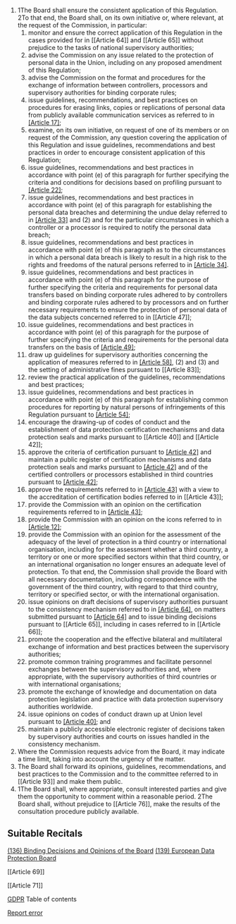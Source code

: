 
1. 1The Board shall ensure the consistent application of this Regulation. 2To that end, the Board shall, on its own initiative or, where relevant, at the request of the Commission, in particular:
	1. monitor and ensure the correct application of this Regulation in the cases provided for in [[Article 64]] and [[Article 65]] without prejudice to the tasks of national supervisory authorities;
	2. advise the Commission on any issue related to the protection of personal data in the Union, including on any proposed amendment of this Regulation;
	3. advise the Commission on the format and procedures for the exchange of information between controllers, processors and supervisory authorities for binding corporate rules;
	4. issue guidelines, recommendations, and best practices on procedures for erasing links, copies or replications of personal data from publicly available communication services as referred to in [[Article 17]](2);
	5. examine, on its own initiative, on request of one of its members or on request of the Commission, any question covering the application of this Regulation and issue guidelines, recommendations and best practices in order to encourage consistent application of this Regulation;
	6. issue guidelines, recommendations and best practices in accordance with point (e) of this paragraph for further specifying the criteria and conditions for decisions based on profiling pursuant to [[Article 22]](2);
	7. issue guidelines, recommendations and best practices in accordance with point (e) of this paragraph for establishing the personal data breaches and determining the undue delay referred to in [[Article 33]](1) and (2) and for the particular circumstances in which a controller or a processor is required to notify the personal data breach;
	8. issue guidelines, recommendations and best practices in accordance with point (e) of this paragraph as to the circumstances in which a personal data breach is likely to result in a high risk to the rights and freedoms of the natural persons referred to in [[Article 34]](1).
	9. issue guidelines, recommendations and best practices in accordance with point (e) of this paragraph for the purpose of further specifying the criteria and requirements for personal data transfers based on binding corporate rules adhered to by controllers and binding corporate rules adhered to by processors and on further necessary requirements to ensure the protection of personal data of the data subjects concerned referred to in [[Article 47]];
	10. issue guidelines, recommendations and best practices in accordance with point (e) of this paragraph for the purpose of further specifying the criteria and requirements for the personal data transfers on the basis of [[Article 49]](1);
	11. draw up guidelines for supervisory authorities concerning the application of measures referred to in [[Article 58]](1), (2) and (3) and the setting of administrative fines pursuant to [[Article 83]];
	12. review the practical application of the guidelines, recommendations and best practices;
	13. issue guidelines, recommendations and best practices in accordance with point (e) of this paragraph for establishing common procedures for reporting by natural persons of infringements of this Regulation pursuant to [[Article 54]](2);
	14. encourage the drawing-up of codes of conduct and the establishment of data protection certification mechanisms and data protection seals and marks pursuant to [[Article 40]] and [[Article 42]];
	15. approve the criteria of certification pursuant to [[Article 42]](5) and maintain a public register of certification mechanisms and data protection seals and marks pursuant to [[Article 42]](8) and of the certified controllers or processors established in third countries pursuant to [[Article 42]](7);
	16. approve the requirements referred to in [[Article 43]](3) with a view to the accreditation of certification bodies referred to in [[Article 43]];
	17. provide the Commission with an opinion on the certification requirements referred to in [[Article 43]](8);
	18. provide the Commission with an opinion on the icons referred to in [[Article 12]](7);
	19. provide the Commission with an opinion for the assessment of the adequacy of the level of protection in a third country or international organisation, including for the assessment whether a third country, a territory or one or more specified sectors within that third country, or an international organisation no longer ensures an adequate level of protection. To that end, the Commission shall provide the Board with all necessary documentation, including correspondence with the government of the third country, with regard to that third country, territory or specified sector, or with the international organisation.
	20. issue opinions on draft decisions of supervisory authorities pursuant to the consistency mechanism referred to in [[Article 64]](1), on matters submitted pursuant to [[Article 64]](2) and to issue binding decisions pursuant to [[Article 65]], including in cases referred to in [[Article 66]];
	21. promote the cooperation and the effective bilateral and multilateral exchange of information and best practices between the supervisory authorities;
	22. promote common training programmes and facilitate personnel exchanges between the supervisory authorities and, where appropriate, with the supervisory authorities of third countries or with international organisations;
	23. promote the exchange of knowledge and documentation on data protection legislation and practice with data protection supervisory authorities worldwide.
	24. issue opinions on codes of conduct drawn up at Union level pursuant to [[Article 40]](9); and
	25. maintain a publicly accessible electronic register of decisions taken by supervisory authorities and courts on issues handled in the consistency mechanism.
2. Where the Commission requests advice from the Board, it may indicate a time limit, taking into account the urgency of the matter.
3. The Board shall forward its opinions, guidelines, recommendations, and best practices to the Commission and to the committee referred to in [[Article 93]] and make them public.
4. 1The Board shall, where appropriate, consult interested parties and give them the opportunity to comment within a reasonable period. 2The Board shall, without prejudice to [[Article 76]], make the results of the consultation procedure publicly available.



## Suitable Recitals



[(136) Binding Decisions and Opinions of the Board](https://gdpr-info.eu/recitals/no-136/)
[(139) European Data Protection Board](https://gdpr-info.eu/recitals/no-139/)




[[Article 69]]


[[Article 71]]



[GDPR](https://gdpr-info.eu)
Table of contents


[Report error](https://gdpr-info.eu/gf/?TB_iframe=true&height=306 "Your message")

